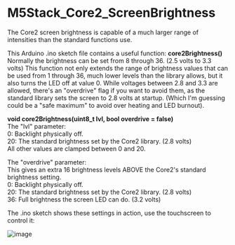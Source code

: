
# M5Stack_Core2_ScreenBrightness
The Core2 screen brightness is capable of a much larger range of intensities than the standard functions use.

This Arduino .ino sketch file contains a useful function: **core2Brightness()**
Normally the brightness can be set from 8 through 36. (2.5 volts to 3.3 volts)
This function not enly extends the range of brightness values that can be used from 1 through 36, much lower levels than the library allows, but it also turns the LED off at value 0.
While voltages between 2.8 and 3.3 are allowed, there's an "overdrive" flag if you want to avoid them, as the standard library sets the screen to 2.8 volts at startup. (Which I'm guessing could be a "safe maximum" to avoid over heating and LED burnout).

 **void core2Brightness(uint8_t lvl, bool overdrive = false)**        
The "lvl" parameter:         
0: Backlight physically off.  
20: The standard brightness set by the Core2 library. (2.8 volts)         
All other values are clamped between 0 and 20.


The "overdrive" parameter:         
This gives an extra 16 brightness levels ABOVE the Core2's standard brightness setting.        
0: Backlight physically off.         
20: The standard brightness set by the Core2 library. (2.8 volts)      
36: Full brightness the screen LED can do. (3.2 volts)       


The .ino sketch shows these settings in action, use the touchscreen to control it:

![image](https://user-images.githubusercontent.com/1586332/128866190-4e3f69bd-8aa7-40ec-92f7-ed0894d540bc.png)
